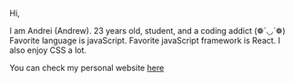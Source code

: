 Hi,

I am Andrei (Andrew).
23 years old, student, and a coding addict (❁´◡`❁)
Favorite language is javaScript.
Favorite javaScript framework is React.
I also enjoy CSS a lot.

You can check my personal website <a href="https://razvan-anca.netlify.app/" targe="blank"> here</a>
